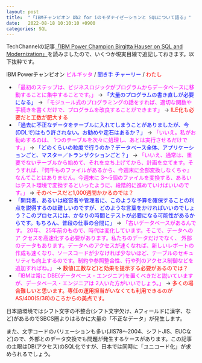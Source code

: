 ```yaml
---
layout: post
title:  "「IBMチャンピオン Db2 for iのモダナイゼーションと SQLについて語る」"
date:   2022-08-18 10:10:10 +0900
categories: SQL
---
```

TechChannelの記事[「IBM Power Champion Birgitta Hauser on SQL and Modernization」](https://techchannel.com/Trends/01/2022/birgitta-hauser-sql)を読みましたので、いくつか現実目線で追記しておきます。以下抜粋です。

IBM Powerチャンピオン <span style="color: fuchsia">ビルギッタ</span> / <span style="color: blue">聞き手 チャーリー</span> / <span style="color: red">わたし</span>

* <span style="color: fuchsia">「最初のステップは、ビジネスロジックがプログラムからデータベースに移動することに集中することです。」</span> → <span style="color: blue">「大量のプログラムの書き直しが必要になる」</span> → <span style="color: fuchsia">「モジュール式のプログラミングの話をすれば、適切な関数や手続きを書くだけで、プログラムを改良することができます」</span> → <span style="color: red">ILE化も必要だと工数が肥大する</span>
* <span style="color: blue">「過去に不正なデータをテーブルに入れてしまうことがありましたが、今(DDLで)はもう許されない。お勧めや定石はあるか？」</span> → <span style="color: fuchsia">「いいえ。私がお勧めするのは、 1つのテーブルを次々に処理し、あとは実行させるだけです。」</span> → <span style="color: blue">「どのくらいの粒度で行うのか？データベース全体、アプリケーションごと、マスター／トランザクションごと？」</span> → <span style="color: fuchsia">「いいえ、通常は、重要でないテーブルから始めて、それを立ち上げてから、計画を立てます。そうすれば、『何千ものファイルがあるから、今週末に全部変換しなくちゃ』なんてことはありません。今週末に 3～5個のファイルを変換する、あるいはテスト環境で変換するといったように、段階的に進めていけばいいのです。」</span> → <span style="color: red">そのペースだと1,000週間かかるのでは？</span>
* <span style="color: blue">「開発者、あるいは経営者や管理者に、このような予算を確保することの利点を説得するのは難しいのですが、どのような言葉をかければいいのでしょう？このプロセスには、かなりの時間とテストが必要になる可能性があるからです。もちろん、普段の仕事の合間に」</span> → <span style="color: fuchsia">「古いデータベースがあるんです。 20年、 25年前のもので、時代は変化しています。そこで、データへのア クセスを高速化する必要があります。私たちのデータだけでなく、 外部 のデータもあります。データへのアクセスが速くなれば、新しいレポートの作成も速くなり、ソースコードが少なければ少ないほど、テーブルのセキュリティも向上するのです。制約や参照整合性、行や列のアクセス制御などを追加すればね。」</span> → <span style="color: red">数値(工数など)と効果を提示する必要があるのでは？</span>
* <span style="color: fuchsia">「IBMは常に DBE(データベース・エンジニア)を置くべきだと説いていますが、データベース・エンジニアは 2人いた方がいいでしょう。」</span> → <span style="color: red">多くの場合難しいと思います。専任の運用担当がいなくても利用できるのがAS/400(S/38)のころからの美点です。</span>

日本語環境ではシフト文字の不整合(シフト文字欠け、Aフィールドに漢字、など)があるのでSBCS圏よりはるかに大量の「不正なデータ」が発生します。

また、文字コードのバリエーションも多い(JIS78～2004、シフトJIS、EUCなど)ので、外部とのデータ交換でも問題が発生するケースがあります。この記事の主眼はDB(アクセス)のSQL化ですが、日本では同時に「ユニコード化」が求められるでしょう。
